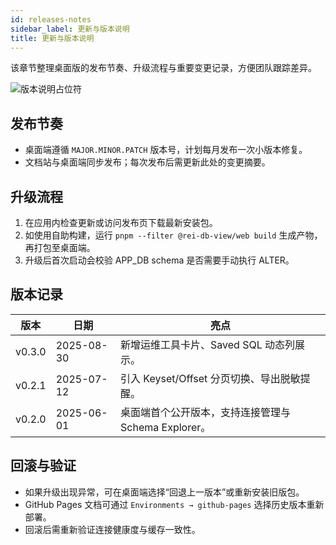 ```yaml
---
id: releases-notes
sidebar_label: 更新与版本说明
title: 更新与版本说明
---
```


该章节整理桌面版的发布节奏、升级流程与重要变更记录，方便团队跟踪差异。

![版本说明占位符](/img/placeholders/updates.svg)

## 发布节奏
- 桌面端遵循 `MAJOR.MINOR.PATCH` 版本号，计划每月发布一次小版本修复。
- 文档站与桌面端同步发布；每次发布后需更新此处的变更摘要。

## 升级流程
1. 在应用内检查更新或访问发布页下载最新安装包。
2. 如使用自助构建，运行 `pnpm --filter @rei-db-view/web build` 生成产物，再打包至桌面端。
3. 升级后首次启动会校验 APP_DB schema 是否需要手动执行 ALTER。

## 版本记录
| 版本 | 日期 | 亮点 |
| --- | --- | --- |
| v0.3.0 | 2025-08-30 | 新增运维工具卡片、Saved SQL 动态列展示。 |
| v0.2.1 | 2025-07-12 | 引入 Keyset/Offset 分页切换、导出脱敏提醒。 |
| v0.2.0 | 2025-06-01 | 桌面端首个公开版本，支持连接管理与 Schema Explorer。 |

## 回滚与验证
- 如果升级出现异常，可在桌面端选择“回退上一版本”或重新安装旧版包。
- GitHub Pages 文档可通过 `Environments → github-pages` 选择历史版本重新部署。
- 回滚后需重新验证连接健康度与缓存一致性。
